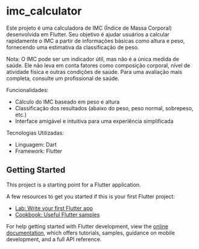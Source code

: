 # imc_calculator

Este projeto é uma calculadora de IMC (Índice de Massa Corporal) desenvolvida em Flutter. Seu objetivo é ajudar usuários a calcular rapidamente o IMC a partir de informações básicas como altura e peso, fornecendo uma estimativa da classificação de peso.

Nota: O IMC pode ser um indicador útil, mas não é a única medida de saúde. Ele não leva em conta fatores como composição corporal, nível de atividade física e outras condições de saúde. Para uma avaliação mais completa, consulte um profissional de saúde.

Funcionalidades: 
* Cálculo do IMC baseado em peso e altura
* Classificação dos resultados (abaixo do peso, peso normal, sobrepeso, etc.)
* Interface amigável e intuitiva para uma experiência simplificada

Tecnologias Utilizadas:
* Linguagem: Dart
* Framework: Flutter

## Getting Started

This project is a starting point for a Flutter application.

A few resources to get you started if this is your first Flutter project:

- [Lab: Write your first Flutter app](https://docs.flutter.dev/get-started/codelab)
- [Cookbook: Useful Flutter samples](https://docs.flutter.dev/cookbook)

For help getting started with Flutter development, view the
[online documentation](https://docs.flutter.dev/), which offers tutorials,
samples, guidance on mobile development, and a full API reference.
